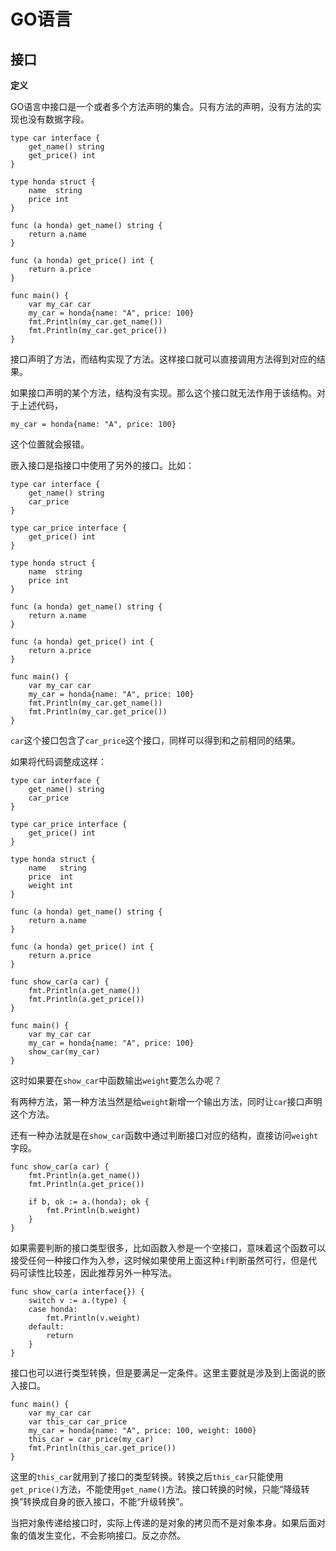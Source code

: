 # GO语言

## 接口

**定义**

GO语言中接口是一个或者多个方法声明的集合。只有方法的声明，没有方法的实现也没有数据字段。

    type car interface {
        get_name() string
        get_price() int
    }

    type honda struct {
        name  string
        price int
    }

    func (a honda) get_name() string {
        return a.name
    }

    func (a honda) get_price() int {
        return a.price
    }

    func main() {
        var my_car car
        my_car = honda{name: "A", price: 100}
        fmt.Println(my_car.get_name())
        fmt.Println(my_car.get_price())
    }

接口声明了方法，而结构实现了方法。这样接口就可以直接调用方法得到对应的结果。

如果接口声明的某个方法，结构没有实现。那么这个接口就无法作用于该结构。对于上述代码，

    my_car = honda{name: "A", price: 100}

这个位置就会报错。

嵌入接口是指接口中使用了另外的接口。比如：

    type car interface {
        get_name() string
        car_price
    }

    type car_price interface {
        get_price() int
    }

    type honda struct {
        name  string
        price int
    }

    func (a honda) get_name() string {
        return a.name
    }

    func (a honda) get_price() int {
        return a.price
    }

    func main() {
        var my_car car
        my_car = honda{name: "A", price: 100}
        fmt.Println(my_car.get_name())
        fmt.Println(my_car.get_price())
    }

`car`这个接口包含了`car_price`这个接口，同样可以得到和之前相同的结果。

如果将代码调整成这样：

    type car interface {
        get_name() string
        car_price
    }

    type car_price interface {
        get_price() int
    }

    type honda struct {
        name   string
        price  int
        weight int
    }

    func (a honda) get_name() string {
        return a.name
    }

    func (a honda) get_price() int {
        return a.price
    }

    func show_car(a car) {
        fmt.Println(a.get_name())
        fmt.Println(a.get_price())
    }

    func main() {
        var my_car car
        my_car = honda{name: "A", price: 100}
        show_car(my_car)
    }

这时如果要在`show_car`中函数输出`weight`要怎么办呢？

有两种方法，第一种方法当然是给`weight`新增一个输出方法，同时让`car`接口声明这个方法。

还有一种办法就是在`show_car`函数中通过判断接口对应的结构，直接访问`weight`字段。

    func show_car(a car) {
        fmt.Println(a.get_name())
        fmt.Println(a.get_price())

        if b, ok := a.(honda); ok {
            fmt.Println(b.weight)
        }
    }

如果需要判断的接口类型很多，比如函数入参是一个空接口，意味着这个函数可以接受任何一种接口作为入参，这时候如果使用上面这种`if`判断虽然可行，但是代码可读性比较差，因此推荐另外一种写法。

    func show_car(a interface{}) {
        switch v := a.(type) {
        case honda:
            fmt.Println(v.weight)
        default:
            return
        }
    }

接口也可以进行类型转换，但是要满足一定条件。这里主要就是涉及到上面说的嵌入接口。

    func main() {
        var my_car car
        var this_car car_price
        my_car = honda{name: "A", price: 100, weight: 1000}
        this_car = car_price(my_car)
        fmt.Println(this_car.get_price())
    }

这里的`this_car`就用到了接口的类型转换。转换之后`this_car`只能使用`get_price()`方法，不能使用`get_name()`方法。接口转换的时候，只能“降级转换”转换成自身的嵌入接口，不能“升级转换”。

当把对象传递给接口时，实际上传递的是对象的拷贝而不是对象本身。如果后面对象的值发生变化，不会影响接口。反之亦然。